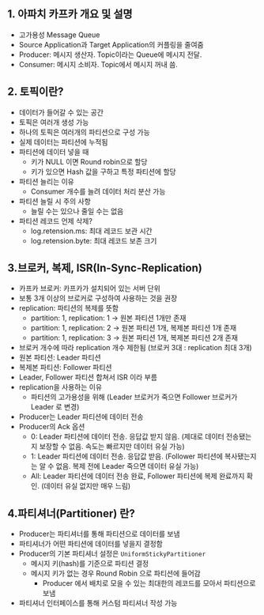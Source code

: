 ## 1. 아파치 카프카 개요 및 설명

- 고가용성 Message Queue
- Source Application과 Target Application의 커플링을 줄여줌
- Producer: 메시지 생산자. Topic이라는 Queue에 메시지 전달.
- Consumer: 메시지 소비자. Topic에서 메시지 꺼내 씀.


## 2. 토픽이란?

- 데이터가 들어갈 수 있는 공간
- 토픽은 여러개 생성 가능
- 하나의 토픽은 여러개의 파티션으로 구성 가능
- 실제 데이터는 파티션에 누적됨
- 파티션에 데이터 넣을 때
  - 키가 NULL 이면 Round robin으로 할당
  - 키가 있으면 Hash 값을 구하고 특정 파티션에 할당
- 파티션 늘리는 이유
  - Consumer 개수를 늘려 데이터 처리 분산 가능
- 파티션 늘릴 시 주의 사항
  - 늘릴 수는 있으나 줄일 수는 없음
- 파티션 레코드 언제 삭제?
  - log.retension.ms: 최대 레코드 보관 시간
  - log.retension.byte: 최대 레코드 보존 크기


## 3.브로커, 복제, ISR(In-Sync-Replication)

- 카프카 브로커: 카프카가 설치되어 있는 서버 단위
- 보통 3개 이상의 브로커로 구성하여 사용하는 것을 권장
- replication: 파티션의 복제를 뜻함
  - partition: 1, replication: 1 -> 원본 파티션 1개만 존재
  - partition: 1, replication: 2 -> 원본 파티션 1개, 복제본 파티션 1개 존재
  - partition: 1, replication: 3 -> 원본 파티션 1개, 복제본 파티션 2개 존재
- 브로커 개수에 따라 replication 개수 제한됨 (브로커 3대 : replication 최대 3개)
- 원본 파티션: Leader 파티션
- 복제본 파티션: Follower 파티션
- Leader, Follower 파티션 합쳐서 ISR 이라 부름
- replication을 사용하는 이유
  - 파티션의 고가용성을 위해 (Leader 브로커가 죽으면 Follower 브로커가 Leader 로 변경)
- Producer는 Leader 파티션에 데이터 전송
- Producer의 Ack 옵션
  - 0: Leader 파티션에 데이터 전송. 응답값 받지 않음. (제대로 데이터 전송됐는지 보장할 수 없음. 속도는 빠르지만 데이터 유실 가능)
  - 1: Leader 파티션에 데이터 전송. 응답값 받음. (Follower 파티션에 복사됐는지는 알 수 없음. 복제 전에 Leader 죽으면 데이터 유실 가능)
  - All: Leader 파티션에 데이터 전송 완료, Follower 파티션에 복제 완료까지 확인. (데이터 유실 없지만 매우 느림)


## 4.파티셔너(Partitioner) 란?

- Producer는 파티셔너를 통해 파티션으로 데이터를 보냄
- 파티셔너가 어떤 파티션에 데이터를 넣을지 결정함
- Producer의 기본 파티셔너 설정은 `UniformStickyPartitioner`
  - 메시지 키(hash)를 기준으로 파티션 결정
  - 메시지 키가 없는 경우 Round Robin 으로 파티션에 들어감
    - Producer 에서 배치로 모을 수 있는 최대한의 레코드를 모아서 파티션으로 보냄
- 파티셔너 인터페이스를 통해 커스텀 파티셔너 작성 가능


